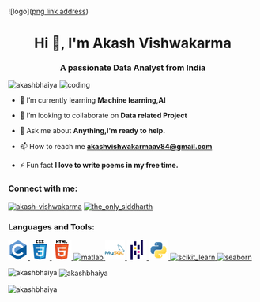 ![logo]([png link address](https://media.licdn.com/dms/image/v2/D5616AQEN8nVEnm8BYw/profile-displaybackgroundimage-shrink_350_1400/profile-displaybackgroundimage-shrink_350_1400/0/1737611382251?e=1747872000&v=beta&t=UfezRTKjq28Iz-ofOk2fBY9FVZuuE527sWrXymEr2FI))

<h1 align="center">Hi 👋, I'm Akash Vishwakarma</h1>
<h3 align="center">A passionate Data Analyst from India</h3>

<img align="right" alt="coding" width="400" src="https://miro.medium.com/v2/resize:fit:1024/1*f-VZ7NhXFQiNIeKtySmViA.png">

<p align="left"> <img src="https://komarev.com/ghpvc/?username=akashbhaiya&label=Profile%20views&color=0e75b6&style=flat" alt="akashbhaiya" /> </p>

- 🌱 I’m currently learning **Machine learning,AI**

- 👯 I’m looking to collaborate on **Data related Project**

- 💬 Ask me about **Anything,I'm ready to help.**

- 📫 How to reach me **akashvishwakarmaav84@gmail.com**

- ⚡ Fun fact **I love to write poems in my free time.**

<h3 align="left">Connect with me:</h3>
<p align="left">
<a href="https://linkedin.com/in/akash-vishwakarma" target="blank"><img align="center" src="https://raw.githubusercontent.com/rahuldkjain/github-profile-readme-generator/master/src/images/icons/Social/linked-in-alt.svg" alt="akash-vishwakarma" height="30" width="40" /></a>
<a href="https://instagram.com/the_only_siddharth" target="blank"><img align="center" src="https://raw.githubusercontent.com/rahuldkjain/github-profile-readme-generator/master/src/images/icons/Social/instagram.svg" alt="the_only_siddharth" height="30" width="40" /></a>
</p>

<h3 align="left">Languages and Tools:</h3>
<p align="left"> <a href="https://www.cprogramming.com/" target="_blank" rel="noreferrer"> <img src="https://raw.githubusercontent.com/devicons/devicon/master/icons/c/c-original.svg" alt="c" width="40" height="40"/> </a> <a href="https://www.w3schools.com/css/" target="_blank" rel="noreferrer"> <img src="https://raw.githubusercontent.com/devicons/devicon/master/icons/css3/css3-original-wordmark.svg" alt="css3" width="40" height="40"/> </a> <a href="https://www.w3.org/html/" target="_blank" rel="noreferrer"> <img src="https://raw.githubusercontent.com/devicons/devicon/master/icons/html5/html5-original-wordmark.svg" alt="html5" width="40" height="40"/> </a> <a href="https://www.mathworks.com/" target="_blank" rel="noreferrer"> <img src="https://upload.wikimedia.org/wikipedia/commons/2/21/Matlab_Logo.png" alt="matlab" width="40" height="40"/> </a> <a href="https://www.mysql.com/" target="_blank" rel="noreferrer"> <img src="https://raw.githubusercontent.com/devicons/devicon/master/icons/mysql/mysql-original-wordmark.svg" alt="mysql" width="40" height="40"/> </a> <a href="https://pandas.pydata.org/" target="_blank" rel="noreferrer"> <img src="https://raw.githubusercontent.com/devicons/devicon/2ae2a900d2f041da66e950e4d48052658d850630/icons/pandas/pandas-original.svg" alt="pandas" width="40" height="40"/> </a> <a href="https://www.python.org" target="_blank" rel="noreferrer"> <img src="https://raw.githubusercontent.com/devicons/devicon/master/icons/python/python-original.svg" alt="python" width="40" height="40"/> </a> <a href="https://scikit-learn.org/" target="_blank" rel="noreferrer"> <img src="https://upload.wikimedia.org/wikipedia/commons/0/05/Scikit_learn_logo_small.svg" alt="scikit_learn" width="40" height="40"/> </a> <a href="https://seaborn.pydata.org/" target="_blank" rel="noreferrer"> <img src="https://seaborn.pydata.org/_images/logo-mark-lightbg.svg" alt="seaborn" width="40" height="40"/> </a> </p>

<p><img align="left" src="https://github-readme-stats.vercel.app/api/top-langs?username=akashbhaiya&show_icons=true&locale=en&layout=compact" alt="akashbhaiya" /></p>

<p>&nbsp;<img align="center" src="https://github-readme-stats.vercel.app/api?username=akashbhaiya&show_icons=true&locale=en" alt="akashbhaiya" /></p>

<p><img align="center" src="https://github-readme-streak-stats.herokuapp.com/?user=akashbhaiya&" alt="akashbhaiya" /></p>
